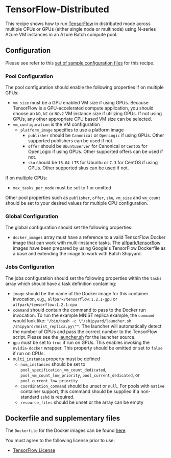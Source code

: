 # TensorFlow-Distributed
This recipe shows how to run [TensorFlow](https://www.tensorflow.org/) in
distributed mode across multiple CPUs or GPUs (either single node or multinode)
using N-series Azure VM instances in an Azure Batch compute pool.

## Configuration
Please see refer to this [set of sample configuration files](./config) for
this recipe.

### Pool Configuration
The pool configuration should enable the following properties if on multiple
GPUs:
* `vm_size` must be a GPU enabled VM size if using GPUs. Because TensorFlow
is a GPU-accelerated compute application, you should choose an `ND`, `NC` or
`NCv2` VM instance size if utilizing GPUs. If not using GPUs, any other
appropriate CPU based VM size can be selected.
* `vm_configuration` is the VM configuration
  * `platform_image` specifies to use a platform image
    * `publisher` should be `Canonical` or `OpenLogic` if using GPUs. Other
      supported publishers can be used if not.
    * `offer` should be `UbuntuServer` for Canonical or `CentOS` for OpenLogic
      if using GPUs. Other supported offers can be used if not.
    * `sku` should be `16.04-LTS` for Ubuntu or `7.3` for CentOS if using
      GPUs. Other supported skus can be used if not.

If on multiple CPUs:
* `max_tasks_per_node` must be set to 1 or omitted

Other pool properties such as `publisher`, `offer`, `sku`, `vm_size` and
`vm_count` should be set to your desired values for multiple CPU configuration.

### Global Configuration
The global configuration should set the following properties:
* `docker_images` array must have a reference to a valid TensorFlow Docker
image that can work with multi-instance tasks. The
[alfpark/tensorflow](https://hub.docker.com/r/alfpark/tensorflow)
images have been prepared by using Google's TensorFlow Dockerfile as a base
and extending the image to work with Batch Shipyard.

### Jobs Configuration
The jobs configuration should set the following properties within the `tasks`
array which should have a task definition containing:
* `image` should be the name of the Docker image for this container invocation,
e.g., `alfpark/tensorflow:1.2.1-gpu` or `alfpark/tensorflow:1.2.1-cpu`
* `command` should contain the command to pass to the Docker run invocation.
To run the example MNIST replica example, the `command` would look
like: `"/bin/bash -c \"/shipyard/launcher.sh /shipyard/mnist_replica.py\""`.
The launcher will automatically detect the number of GPUs and pass the correct
number to the TensorFlow script. Please see the
[launcher.sh](docker/gpu/launcher.sh) for the launcher source.
* `gpu` must be set to `true` if run on GPUs. This enables invoking the
`nvidia-docker` wrapper. This property should be omitted or set to `false`
if run on CPUs.
* `multi_instance` property must be defined
  * `num_instances` should be set to `pool_specification_vm_count_dedicated`,
    `pool_vm_count_low_priority`, `pool_current_dedicated`, or
    `pool_current_low_priority`
  * `coordination_command` should be unset or `null`. For pools with
    `native` container support, this command should be supplied if
    a non-standard `sshd` is required.
  * `resource_files` should be unset or the array can be empty

## Dockerfile and supplementary files
The `Dockerfile` for the Docker images can be found [here](./docker).

You must agree to the following license prior to use:
* [TensorFlow License](https://github.com/tensorflow/tensorflow/blob/master/LICENSE)
